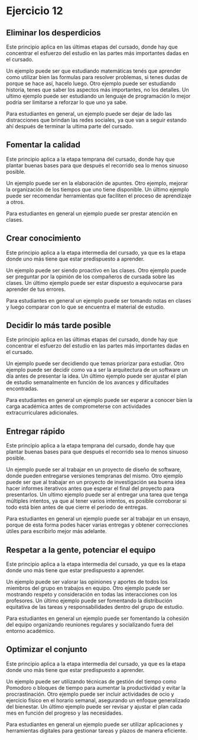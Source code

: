 # Ejercicio 12

## Eliminar los desperdicios

Este principio aplica en las últimas etapas del cursado, donde hay que concentrar el esfuerzo del estudio en las partes más importantes dadas en el cursado.

Un ejemplo puede ser que estudiando matemáticas tenés que aprender como utilizar bien las formulas para resolver problemas, si tenes dudas de porque se hace así, hacelo luego. Otro ejemplo puede ser estudiando historia, tenes que saber los aspectos más importantes, no los detalles. Un ultimo ejemplo puede ser estudiando un lenguaje de programación lo mejor podría ser limitarse a reforzar lo que uno ya sabe.

Para estudiantes en general, un ejemplo puede ser dejar de lado las distracciones que brindan las redes sociales, ya que van a seguir estando ahí después de terminar la ultima parte del cursado.

## Fomentar la calidad

Este principio aplica a la etapa temprana del cursado, donde hay que plantar buenas bases para que después el recorrido sea lo menos sinuoso posible.

Un ejemplo puede ser en la elaboración de apuntes. Otro ejemplo, mejorar la organización de los tiempos que uno tiene disponible. Un último ejemplo puede ser recomendar herramientas que faciliten el proceso de aprendizaje a otros.

Para estudiantes en general un ejemplo puede ser prestar atención en clases.

## Crear conocimiento

Este principio aplica a la etapa intermedia del cursado, ya que es la etapa donde uno más tiene que estar predispuesto a aprender.

Un ejemplo puede ser siendo proactivo en las clases. Otro ejemplo puede ser preguntar por la opinión de los compañeros de cursada sobre las clases. Un último ejemplo puede ser estar dispuesto a equivocarse para aprender de tus errores.

Para estudiantes en general un ejemplo puede ser tomando notas en clases y luego comparar con lo que se encuentra el material de estudio.

## Decidir lo más tarde posible

Este principio aplica en las últimas etapas del cursado, donde hay que concentrar el esfuerzo del estudio en las partes más importantes dadas en el cursado.

Un ejemplo puede ser decidiendo que temas priorizar para estudiar. Otro ejemplo puede ser decidir como va a ser la arquitectura de un software un día antes de presentar la idea. Un último ejemplo puede ser ajustar el plan de estudio semanalmente en función de los avances y dificultades encontradas.

Para estudiantes en general un ejemplo puede ser esperar a conocer bien la carga académica antes de comprometerse con actividades extracurriculares adicionales.

## Entregar rápido

Este principio aplica a la etapa temprana del cursado, donde hay que plantar buenas bases para que después el recorrido sea lo menos sinuoso posible.

Un ejemplo puede ser al trabajar en un proyecto de diseño de software, donde pueden entregarse versiones tempranas del mismo. Otro ejemplo puede ser que al trabajar en un proyecto de investigación sea buena idea hacer informes iterativos antes que esperar el final del proyecto para presentarlos. Un ultimo ejemplo puede ser al entregar una tarea que tenga múltiples intentos, ya que al tener varios intentos, es posible corroborar si todo está bien antes de que cierre el periodo de entregas.

Para estudiantes en general un ejemplo puede ser al trabajar en un ensayo, porque de esta forma podes hacer varias entregas y obtener correcciones útiles para escribirlo mejor más adelante.

## Respetar a la gente, potenciar el equipo

Este principio aplica a la etapa intermedia del cursado, ya que es la etapa donde uno más tiene que estar predispuesto a aprender.

Un ejemplo puede ser valorar las opiniones y aportes de todos los miembros del grupo en trabajos en equipo. Otro ejemplo puede ser mostrando respeto y consideración en todas las interacciones con los profesores. Un último ejemplo puede ser fomentando la distribución equitativa de las tareas y responsabilidades dentro del grupo de estudio.

Para estudiantes en general un ejemplo puede ser fomentando la cohesión del equipo organizando reuniones regulares y socializando fuera del entorno académico.

## Optimizar el conjunto

Este principio aplica a la etapa intermedia del cursado, ya que es la etapa donde uno más tiene que estar predispuesto a aprender.

Un ejemplo puede ser utilizando técnicas de gestión del tiempo como Pomodoro o bloques de tiempo para aumentar la productividad y evitar la procrastinación. Otro ejemplo puede ser incluir actividades de ocio y ejercicio físico en el horario semanal, asegurando un enfoque generalizado del bienestar. Un último ejemplo puede ser revisar y ajustar el plan cada mes en función del progreso y las necesidades.

Para estudiantes en general un ejemplo puede ser utilizar aplicaciones y herramientas digitales para gestionar tareas y plazos de manera eficiente.